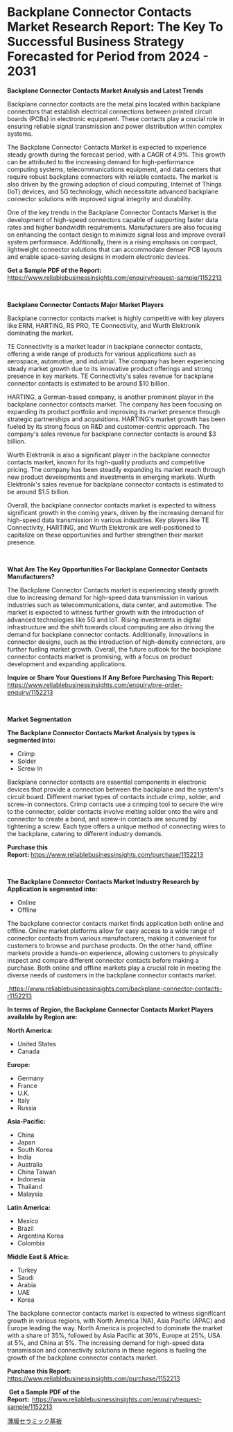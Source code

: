 <p><h1>Backplane Connector Contacts Market Research Report: The Key To Successful Business Strategy Forecasted for Period from 2024 - 2031</h1></p><p><strong>Backplane Connector Contacts Market Analysis and Latest Trends</strong></p>
<p><p>Backplane connector contacts are the metal pins located within backplane connectors that establish electrical connections between printed circuit boards (PCBs) in electronic equipment. These contacts play a crucial role in ensuring reliable signal transmission and power distribution within complex systems.</p><p>The Backplane Connector Contacts Market is expected to experience steady growth during the forecast period, with a CAGR of 4.9%. This growth can be attributed to the increasing demand for high-performance computing systems, telecommunications equipment, and data centers that require robust backplane connectors with reliable contacts. The market is also driven by the growing adoption of cloud computing, Internet of Things (IoT) devices, and 5G technology, which necessitate advanced backplane connector solutions with improved signal integrity and durability.</p><p>One of the key trends in the Backplane Connector Contacts Market is the development of high-speed connectors capable of supporting faster data rates and higher bandwidth requirements. Manufacturers are also focusing on enhancing the contact design to minimize signal loss and improve overall system performance. Additionally, there is a rising emphasis on compact, lightweight connector solutions that can accommodate denser PCB layouts and enable space-saving designs in modern electronic devices.</p></p>
<p><strong>Get a Sample PDF of the Report:&nbsp;</strong> <a href="https://www.reliablebusinessinsights.com/enquiry/request-sample/1152213">https://www.reliablebusinessinsights.com/enquiry/request-sample/1152213</a></p>
<p>&nbsp;</p>
<p><strong>Backplane Connector Contacts Major Market Players</strong></p>
<p><p>Backplane connector contacts market is highly competitive with key players like ERNI, HARTING, RS PRO, TE Connectivity, and Wurth Elektronik dominating the market. </p><p>TE Connectivity is a market leader in backplane connector contacts, offering a wide range of products for various applications such as aerospace, automotive, and industrial. The company has been experiencing steady market growth due to its innovative product offerings and strong presence in key markets. TE Connectivity's sales revenue for backplane connector contacts is estimated to be around $10 billion.</p><p>HARTING, a German-based company, is another prominent player in the backplane connector contacts market. The company has been focusing on expanding its product portfolio and improving its market presence through strategic partnerships and acquisitions. HARTING's market growth has been fueled by its strong focus on R&D and customer-centric approach. The company's sales revenue for backplane connector contacts is around $3 billion.</p><p>Wurth Elektronik is also a significant player in the backplane connector contacts market, known for its high-quality products and competitive pricing. The company has been steadily expanding its market reach through new product developments and investments in emerging markets. Wurth Elektronik's sales revenue for backplane connector contacts is estimated to be around $1.5 billion.</p><p>Overall, the backplane connector contacts market is expected to witness significant growth in the coming years, driven by the increasing demand for high-speed data transmission in various industries. Key players like TE Connectivity, HARTING, and Wurth Elektronik are well-positioned to capitalize on these opportunities and further strengthen their market presence.</p></p>
<p>&nbsp;</p>
<p><strong>What Are The Key Opportunities For Backplane Connector Contacts Manufacturers?</strong></p>
<p><p>The Backplane Connector Contacts market is experiencing steady growth due to increasing demand for high-speed data transmission in various industries such as telecommunications, data center, and automotive. The market is expected to witness further growth with the introduction of advanced technologies like 5G and IoT. Rising investments in digital infrastructure and the shift towards cloud computing are also driving the demand for backplane connector contacts. Additionally, innovations in connector designs, such as the introduction of high-density connectors, are further fueling market growth. Overall, the future outlook for the backplane connector contacts market is promising, with a focus on product development and expanding applications.</p></p>
<p><strong>Inquire or Share Your Questions If Any Before Purchasing This Report:</strong> <a href="https://www.reliablebusinessinsights.com/enquiry/pre-order-enquiry/1152213">https://www.reliablebusinessinsights.com/enquiry/pre-order-enquiry/1152213</a></p>
<p>&nbsp;</p>
<p><strong>Market Segmentation</strong></p>
<p><strong>The Backplane Connector Contacts Market Analysis by types is segmented into:</strong></p>
<p><ul><li>Crimp</li><li>Solder</li><li>Screw In</li></ul></p>
<p><p>Backplane connector contacts are essential components in electronic devices that provide a connection between the backplane and the system's circuit board. Different market types of contacts include crimp, solder, and screw-in connectors. Crimp contacts use a crimping tool to secure the wire to the connector, solder contacts involve melting solder onto the wire and connector to create a bond, and screw-in contacts are secured by tightening a screw. Each type offers a unique method of connecting wires to the backplane, catering to different industry demands.</p></p>
<p><strong>Purchase this Report:&nbsp;</strong><a href="https://www.reliablebusinessinsights.com/purchase/1152213">https://www.reliablebusinessinsights.com/purchase/1152213</a></p>
<p>&nbsp;</p>
<p><strong>The Backplane Connector Contacts Market Industry Research by Application is segmented into:</strong></p>
<p><ul><li>Online</li><li>Offline</li></ul></p>
<p><p>The backplane connector contacts market finds application both online and offline. Online market platforms allow for easy access to a wide range of connector contacts from various manufacturers, making it convenient for customers to browse and purchase products. On the other hand, offline markets provide a hands-on experience, allowing customers to physically inspect and compare different connector contacts before making a purchase. Both online and offline markets play a crucial role in meeting the diverse needs of customers in the backplane connector contacts market.</p></p>
<p><a href="https://www.reliablebusinessinsights.com/backplane-connector-contacts-r1152213">&nbsp;https://www.reliablebusinessinsights.com/backplane-connector-contacts-r1152213</a></p>
<p><strong>In terms of Region, the Backplane Connector Contacts Market Players available by Region are:</strong></p>
<p>
    <p> <strong> North America: </strong>
        <ul>
            <li>United States</li>
            <li>Canada</li>
        </ul>
        </p> 
    <p> <strong> Europe: </strong>
        <ul>
            <li>Germany</li>
            <li>France</li>
            <li>U.K.</li>
            <li>Italy</li>
            <li>Russia</li>
        </ul>
        </p> 
    <p> <strong> Asia-Pacific: </strong>
        <ul>
            <li>China</li>
            <li>Japan</li>
            <li>South Korea</li>
            <li>India</li>
            <li>Australia</li>
            <li>China Taiwan</li>
            <li>Indonesia</li>
            <li>Thailand</li>
            <li>Malaysia</li>
        </ul>
        </p> 
    <p> <strong> Latin America: </strong>
        <ul>
            <li>Mexico</li>
            <li>Brazil</li>
            <li>Argentina Korea</li>
            <li>Colombia</li>
        </ul>
        </p> 
    <p> <strong> Middle East & Africa: </strong>
        <ul>
            <li>Turkey</li>
            <li>Saudi</li>
            <li>Arabia</li>
            <li>UAE</li>
            <li>Korea</li>
        </ul>
    </p>
    </p>
<p><p>The backplane connector contacts market is expected to witness significant growth in various regions, with North America (NA), Asia Pacific (APAC) and Europe leading the way. North America is projected to dominate the market with a share of 35%, followed by Asia Pacific at 30%, Europe at 25%, USA at 5%, and China at 5%. The increasing demand for high-speed data transmission and connectivity solutions in these regions is fueling the growth of the backplane connector contacts market.</p></p>
<p><strong>Purchase this Report: </strong><a href="https://www.reliablebusinessinsights.com/purchase/1152213">https://www.reliablebusinessinsights.com/purchase/1152213</a></p>
<p>&nbsp;<strong>Get a Sample PDF of the Report:&nbsp;&nbsp;</strong><a href="https://www.reliablebusinessinsights.com/enquiry/request-sample/1152213">https://www.reliablebusinessinsights.com/enquiry/request-sample/1152213</a></p>
<p><strong></strong></p>
<p><p><a href="https://github.com/pepo3k/Market-Research-Report-List-3/blob/main/819847131743.md">薄膜セラミック基板</a></p></p>